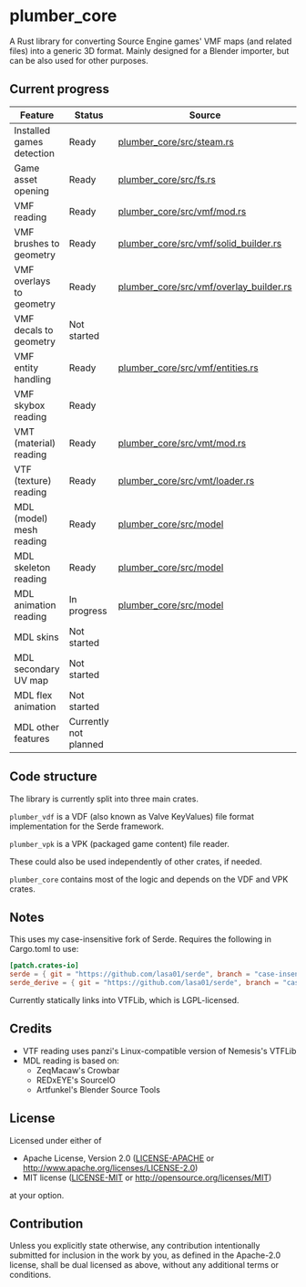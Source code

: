 # plumber_core

A Rust library for converting Source Engine games' VMF maps (and related files) into a generic 3D format.
Mainly designed for a Blender importer, but can be also used for other purposes.


## Current progress

Feature                   | Status                 | Source
------------------------- | ---------------------- | ------
Installed games detection | Ready                  | [plumber_core/src/steam.rs](https://github.com/lasa01/plumber_core/blob/master/plumber_core/src/steam.rs)
Game asset opening        | Ready                  | [plumber_core/src/fs.rs](https://github.com/lasa01/plumber_core/blob/master/plumber_core/src/fs.rs)
VMF reading               | Ready                  | [plumber_core/src/vmf/mod.rs](https://github.com/lasa01/plumber_core/blob/master/plumber_core/src/vmf/mod.rs)
VMF brushes to geometry   | Ready                  | [plumber_core/src/vmf/solid_builder.rs](https://github.com/lasa01/plumber_core/blob/master/plumber_core/src/vmf/solid_builder.rs)
VMF overlays to geometry  | Ready                  | [plumber_core/src/vmf/overlay_builder.rs](https://github.com/lasa01/plumber_core/blob/master/plumber_core/src/vmf/overlay_builder.rs)
VMF decals to geometry    | Not started            |
VMF entity handling       | Ready                  | [plumber_core/src/vmf/entities.rs](https://github.com/lasa01/plumber_core/blob/master/plumber_core/src/vmf/entities.rs)
VMF skybox reading        | Ready                  |
VMT (material) reading    | Ready                  | [plumber_core/src/vmt/mod.rs](https://github.com/lasa01/plumber_core/blob/master/plumber_core/src/vmt/mod.rs)
VTF (texture) reading     | Ready                  | [plumber_core/src/vmt/loader.rs](https://github.com/lasa01/plumber_core/blob/master/plumber_core/src/vmt/loader.rs)
MDL (model) mesh reading  | Ready                  | [plumber_core/src/model](https://github.com/lasa01/plumber_core/tree/master/plumber_core/src/model)
MDL skeleton reading      | Ready                  | [plumber_core/src/model](https://github.com/lasa01/plumber_core/tree/master/plumber_core/src/model)
MDL animation reading     | In progress            | [plumber_core/src/model](https://github.com/lasa01/plumber_core/tree/master/plumber_core/src/model)
MDL skins                 | Not started            |
MDL secondary UV map      | Not started            |
MDL flex animation        | Not started            |
MDL other features        | Currently not planned  |


## Code structure

The library is currently split into three main crates.

`plumber_vdf` is a VDF (also known as Valve KeyValues) file format implementation for the Serde framework.

`plumber_vpk` is a VPK (packaged game content) file reader.

These could also be used independently of other crates, if needed.

`plumber_core` contains most of the logic and depends on the VDF and VPK crates.


## Notes

This uses my case-insensitive fork of Serde.
Requires the following in Cargo.toml to use:
```toml
[patch.crates-io]
serde = { git = "https://github.com/lasa01/serde", branch = "case-insensitive-attr" }
serde_derive = { git = "https://github.com/lasa01/serde", branch = "case-insensitive-attr" }
```

Currently statically links into VTFLib, which is LGPL-licensed.


## Credits

- VTF reading uses panzi's Linux-compatible version of Nemesis's VTFLib
- MDL reading is based on:
    - ZeqMacaw's Crowbar
    - REDxEYE's SourceIO
    - Artfunkel's Blender Source Tools


## License

Licensed under either of

 * Apache License, Version 2.0
   ([LICENSE-APACHE](LICENSE-APACHE) or http://www.apache.org/licenses/LICENSE-2.0)
 * MIT license
   ([LICENSE-MIT](LICENSE-MIT) or http://opensource.org/licenses/MIT)

at your option.


## Contribution

Unless you explicitly state otherwise, any contribution intentionally submitted
for inclusion in the work by you, as defined in the Apache-2.0 license, shall be
dual licensed as above, without any additional terms or conditions.
